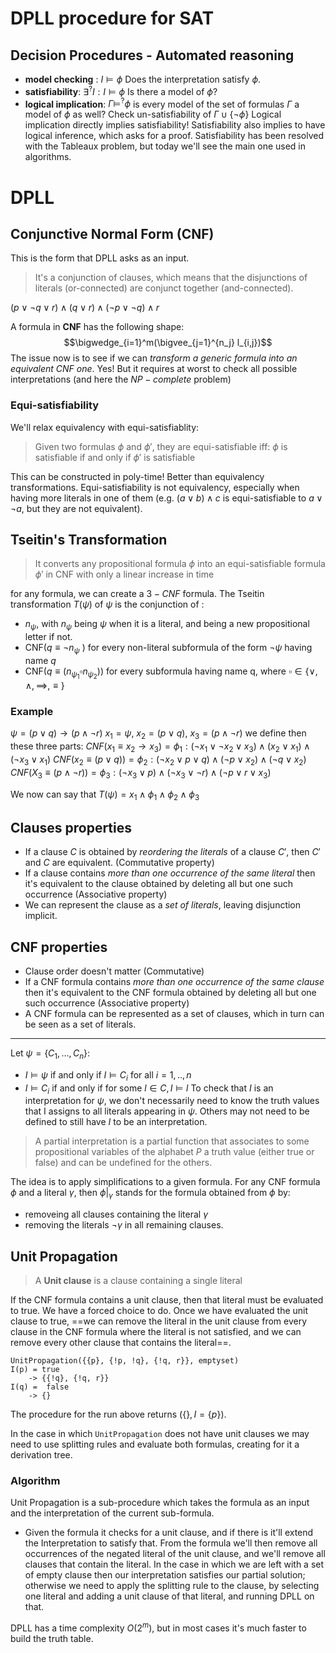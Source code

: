 # DPLL procedure for SAT
## Decision Procedures - Automated reasoning

- **model checking** : $I \models \phi$ Does the interpretation satisfy $\phi$.
- **satisfiability**: $\exists^? I:I \models \phi$ Is there a model of $\phi$?
- **logical implication**: $\Gamma \models^? \phi$ is every model of the set of formulas $\Gamma$ a model of $\phi$ as well? Check un-satisfiability of $\Gamma \cup \{\neg \phi\}$
Logical implication directly implies satisfiability!
Satisfiability also implies to have logical inference, which asks for a proof. Satisfiability has been resolved with the Tableaux problem, but today we'll see the main one used in algorithms.
# DPLL
## Conjunctive Normal Form (CNF)
This is the form that DPLL asks as an input.

>It's a conjunction of clauses, which means that the disjunctions of literals (or-connected) are conjunct together (and-connected).


$(p \vee \neg q \vee r) \wedge (q \vee r) \wedge (\neg p \vee \neg q) \wedge r$

A formula in **CNF** has the following shape:
$$\bigwedge_{i=1}^m(\bigvee_{j=1}^{n_j} l_{i,j})$$
The issue now is to see if we can _transform a generic formula into an equivalent CNF one_. Yes! But it requires at worst to check all possible interpretations (and here the $NP-complete$ problem)
### Equi-satisfiability
We'll relax equivalency with equi-satisfiablity:
>Given two formulas $\phi$ and $\phi'$, they are equi-satisfiable iff:
>$\phi$ is satisfiable if and only if $\phi'$ is satisfiable

This can be constructed in poly-time! Better than equivalency transformations. Equi-satisfiability is not equivalency, especially when having more literals in one of them (e.g. $(a \vee b)\wedge c$ is equi-satisfiable to $a \vee \neg a$, but they are not equivalent).
## Tseitin's Transformation
>It converts any propositional formula $\phi$ into an equi-satisfiable formula $\phi'$ in CNF with only a linear increase in time

for any formula, we can create a $3-CNF$ formula.
The Tseitin transformation $T(\psi)$ of $\psi$ is the conjunction of :
- $n_\psi$, with $n_\psi$ being $\psi$ when it is a literal, and being a new propositional letter if not.
- CNF($q \equiv \neg n_\psi$ ) for every non-literal subformula of the form $\neg \psi$ having name $q$
- CNF($q \equiv (n_{\psi_1} \square n_{\psi_2})$)  for every subformula having name q, where $\square \in \{\vee, \wedge, \implies, \equiv\}$ 
### Example
$\psi = (p \vee q) \rightarrow (p \wedge \neg r)$ 
$x_1 = \psi$, $x_2 = (p \vee q)$, $x_3 = (p \wedge \neg r)$
we  define then these three parts:
$CNF(x_1 \equiv x_2 \rightarrow x_3) = \phi_1: (\neg x_1 \vee \neg x_2 \vee x_3) \wedge (x_2 \vee x_1) \wedge (\neg x_3 \vee x_1)$ 
$CNF(x_2 \equiv (p \vee q)) = \phi_2 : (\neg x_2 \vee p \vee q) \wedge (\neg p \vee x_2) \wedge (\neg q \vee x_2)$ 
$CNF(X_3 \equiv (p \wedge \neg r)) =  \phi_3 : (\neg x_3 \vee p) \wedge (\neg x_3 \vee \neg r) \wedge (\neg p \vee r \vee x_3)$

We now can say that $T(\psi) = x_1 \wedge \phi_1 \wedge \phi_2 \wedge \phi_3$ 
## Clauses properties
- If a clause $C$ is obtained by _reordering the literals_ of a clause $C'$, then $C'$ and $C$ are equivalent. (Commutative property)
- If a clause contains _more than one occurrence of the same literal_ then it's equivalent to the clause obtained by deleting all but one such occurrence (Associative property)
- We can represent the clause as a _set of literals_, leaving disjunction implicit.
## CNF properties
- Clause order doesn't matter (Commutative)
-  If a CNF formula contains _more than one occurrence of the same clause_ then it's equivalent to the CNF formula obtained by deleting all but one such occurrence (Associative property)
- A CNF formula can be represented as a set of clauses, which in turn can be seen as a set of literals.
---
Let $\psi = \{C_1, ..., C_n\}$:
- $I \models \psi$ if and only if $I \models C_i$ for all $i = 1,..,n$
- $I \models C_i$ if and only if for some $l \in C, I \models l$
To check that $I$ is an interpretation for $\psi$, we don't necessarily need to know the truth values that I assigns to all literals appearing in $\psi$. Others may not need to be defined to still have $I$ to be an interpretation.

>A partial interpretation is a partial function that associates to some propositional variables of the alphabet $P$ a truth value (either true or false) and can be undefined for the others.

The idea is to apply simplifications to a given formula.
For any CNF formula $\phi$ and a literal $\gamma$, then $\phi|_\gamma$ stands for the formula obtained from $\phi$ by:
- removeing all clauses containing the literal $\gamma$
- removing the literals $\neg \gamma$ in all remaining clauses.
## Unit Propagation
>A **Unit clause** is a clause containing a single literal

If the CNF formula contains a unit clause, then that literal must be evaluated to true. We have a forced choice to do. Once we have evaluated the unit clause to true, ==we can remove the literal in the unit clause from every clause in the CNF formula where the literal is not satisfied, and we can remove every other clause that contains the literal==.
```
UnitPropagation({{p}, {!p, !q}, {!q, r}}, emptyset)
I(p) = true
	-> {{!q}, {!q, r}}
I(q) =  false
	-> {}
```
The procedure for the run above returns $(\{\}, I = \{p\})$.

In the case in which `UnitPropagation` does not have unit clauses we may need to use splitting rules and evaluate both formulas, creating for it a derivation tree.
### Algorithm
Unit Propagation is a sub-procedure which takes the formula as an input and the interpretation of the current sub-formula.
- Given the formula it checks for a unit clause, and if there is it'll extend the Interpretation to satisfy that. From the formula we'll then remove all occurrences of the negated literal of the unit clause, and we'll remove all clauses that contain the literal.
In the case in which we are left with a set of empty clause then our  interpretation satisfies our partial solution; otherwise we need to apply the splitting rule to the clause, by selecting one literal and adding a unit clause of that literal, and running DPLL on that.

DPLL has a time complexity $O(2^m)$, but in most cases it's much faster to build the truth table. 